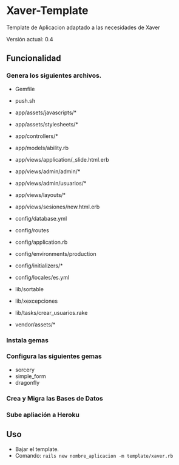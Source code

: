 # Xaver-Template

Template de Aplicacion adaptado a las necesidades de Xaver

Versión actual: 0.4

## Funcionalidad

### Genera los siguientes archivos.

* Gemfile
* push.sh

* app/assets/javascripts/*
* app/assets/stylesheets/*
* app/controllers/*
* app/models/ability.rb

* app/views/application/_slide.html.erb
* app/views/admin/admin/*
* app/views/admin/usuarios/*
* app/views/layouts/*
* app/views/sesiones/new.html.erb

* config/database.yml
* config/routes
* config/application.rb
* config/environments/production
* config/initializers/*
* config/locales/es.yml

* lib/sortable
* lib/xexcepciones
* lib/tasks/crear_usuarios.rake
* vendor/assets/*

### Instala gemas

### Configura las siguientes gemas

* sorcery
* simple_form
* dragonfly

### Crea y Migra las Bases de Datos

### Sube apliación a Heroku

## Uso

* Bajar el template. 
* Comando: `rails new nombre_aplicacion -m template/xaver.rb`





